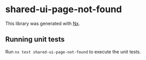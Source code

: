 # shared-ui-page-not-found

This library was generated with [Nx](https://nx.dev).

## Running unit tests

Run `nx test shared-ui-page-not-found` to execute the unit tests.
